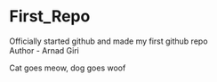 # First_Repo
Officially started github and made my first github repo
<br>
Author - Arnad Giri

Cat goes meow, dog goes woof
